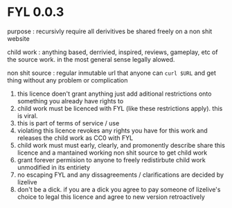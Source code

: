 # FYL 0.0.3

purpose
: recursivly require all derivitives be shared freely on a non shit website

child work
: anything based, derrivied, inspired, reviews, gameplay, etc of the source work. in the most general sense legally alowed.

non shit source
: regular inmutable url that anyone can `curl $URL` and get thing without any problem or complication

1. this licence doen't grant anything just add aditional restrictions onto something you already have rights to
2. child work must be licenced with FYL (like these restrictions apply). this is viral.
3. this is part of terms of service / use
4. violating this licence revokes any rights you have for this work and releases the child work as CC0 with FYL
5. child work must must early, clearly, and promonently describe share this licence and a mantained working non shit source to get child work
6. grant forever permision to anyone to freely redistirbute child work unmodified in its entiriety
7. no escaping FYL and any dissagreements / clarifications are decided by lizelive
8. don't be a dick. if you are a dick you agree to pay someone of lizelive's choice to legal this licence and agree to new version retroactively
